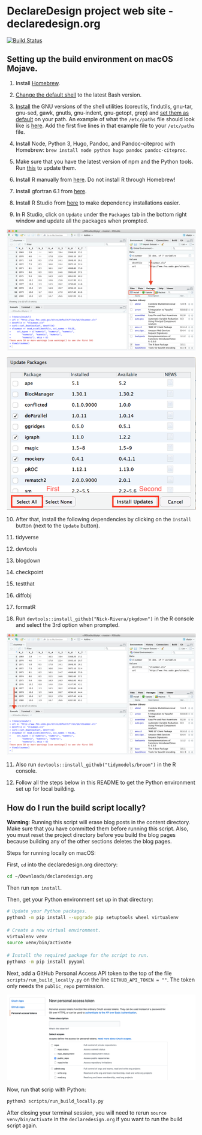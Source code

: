 # DeclareDesign project web site - declaredesign.org

[![Build Status](https://travis-ci.org/DeclareDesign/declaredesign.org.svg?branch=master)](https://travis-ci.org/DeclareDesign/declaredesign.org)

## Setting up the build environment on macOS Mojave.

1. Install [Homebrew](https://brew.sh/).

2. [Change the default shell](https://apple.stackexchange.com/a/232983) to the latest Bash version.

3. [Install](https://apple.stackexchange.com/a/69332) the GNU versions of the shell utilities (coreutils, findutils, gnu-tar, gnu-sed, gawk, gnutls, gnu-indent, gnu-getopt, grep) and [set them as default](https://stackoverflow.com/a/16288733) on your path. An example of what the `/etc/paths` file should look like is [here](https://gist.github.com/Nick-Rivera/0d7d841ebb3aeff3e9cd556b43344459). Add the first five lines in that example file to your `/etc/paths` file.

4. Install Node, Python 3, Hugo, Pandoc, and Pandoc-citeproc with Homebrew:
`brew install node python hugo pandoc pandoc-citeproc`.

5. Make sure that you have the latest version of npm and the Python tools. Run [this](https://gist.github.com/Nick-Rivera/09426b4c773d82f78f1bd4602cdfcbd1) to update them.

6. Install R manually from [here](https://cloud.r-project.org/). Do not install R through Homebrew!

7. Install gfortran 6.1 from [here](https://cran.r-project.org/bin/macosx/tools/).

8. Install R Studio from [here](https://www.rstudio.com/products/rstudio/download/#download) to make dependency installations easier.

9. In R Studio, click on `Update` under the `Packages` tab in the bottom right window and update all the packages when prompted.

![The packages tab in R Studio.](readme/packages_tab.png)

![Updating in R Studio.](readme/update.png)

10. After that, install the following dependencies by clicking on the `Install` button (next to the `Update` button).

  1. tidyverse
  2. devtools
  3. blogdown
  4. checkpoint
  5. testthat
  6. diffobj
  7. formatR

10. Run `devtools::install_github("Nick-Rivera/pkgdown")` in the R console and select the 3rd option when prompted.

![The R console.](readme/console.png)

11. Also run `devtools::install_github("tidymodels/broom")` in the R console.

12. Follow all the steps below in this README to get the Python environment set up for local building.

## How do I run the build script locally?

**Warning**: Running this script will erase blog posts in the content directory.
Make sure that you have committed them before running this script. Also, you must reset the project directory before you build the blog pages because building any of the other sections deletes the blog pages.

Steps for running locally on macOS:

First, `cd` into the declaredesign.org directory:

```sh
cd ~/Downloads/declaredesign.org
```

Then run `npm install`.

Then, get your Python environment set up in that directory:

```sh
# Update your Python packages.
python3 -m pip install --upgrade pip setuptools wheel virtualenv

# Create a new virtual environment.
virtualenv venv
source venv/bin/activate

# Install the required package for the script to run.
python3 -m pip install pyyaml

```

Next, add a GitHub Personal Access API token to the top of the file `scripts/run_build_locally.py` on the line `GITHUB_API_TOKEN = ""`. The token only needs the `public_repo` permission.

![GitHub API Token](readme/api_token.png)

Now, run that scrip with Python:

```sh
python3 scripts/run_build_locally.py
```

After closing your terminal session, you will need to rerun `source venv/bin/activate` in the `declaredesign.org` if you want to run the build script again.
